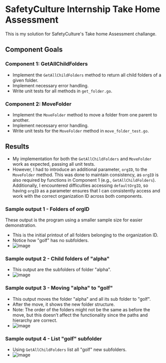 # SafetyCulture Internship Take Home Assessment

This is my solution for SafetyCulture's Take home Assessment challange.

## Component Goals

### Component 1: GetAllChildFolders
- Implement the `GetAllChildFolders` method to return all child folders of a given folder.
- Implement necessary error handling.
- Write unit tests for all methods in `get_folder.go`.

### Component 2: MoveFolder
- Implement the `MoveFolder` method to move a folder from one parent to another.
- Implement necessary error handling.
- Write unit tests for the `MoveFolder` method in `move_folder_test.go`.

## Results
- My implementation for both the `GetAllChildFolders` and `MoveFolder` work as expected, passing all unit tests.
- However, I had to introduce an additional parameter, `orgID`, to the `MoveFolder` method. This was done to maintain consistency, as `orgID` is also required by functions in Component 1 (e.g., `GetAllChildFolders`). Additionally, I encountered difficulties accessing `defaultOrgID`, so having `orgID` as a parameter ensures that I can consistently access and work with the correct organization ID across both components.

  
### Sample output 1 - Folders of orgID
These output is the program using a smaller sample size for easier demonstration.
- This is the initial printout of all folders belonging to the organization ID.
- Notice how "golf" has no subfolders.
- ![image](https://github.com/user-attachments/assets/c5ff974b-cbc0-492b-a179-be6ac7245165)
  
### Sample output 2 - Child folders of "alpha"
- This output are the subfolders of folder "alpha".
- ![image](https://github.com/user-attachments/assets/216ab5fb-516f-4914-8b8f-f24369e1b54d)

### Sample output 3 - Moving "alpha" to "golf"
- This output moves the folder "alpha" and all its sub folder to "golf".
- After the move, it shows the new folder structure.
- Note: The order of the folders might not be the same as before the move, but this doesn’t affect the functionality since the paths and hierarchy are correct.
- ![image](https://github.com/user-attachments/assets/db4d0afa-fecc-4020-96e0-3b49e05ccfe2)


### Sample output 4 - List "golf" subfolder
- Using `GetAllChildFolders` list all "golf" new subfolders.
- ![image](https://github.com/user-attachments/assets/f3c57e51-23d1-41d1-ab0d-e18d621e705d)



